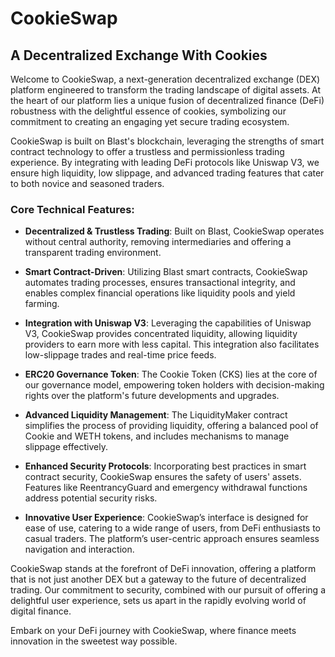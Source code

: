 # CookieSwap

## A Decentralized Exchange With Cookies

Welcome to CookieSwap, a next-generation decentralized exchange (DEX) platform engineered to transform the trading landscape of digital assets. At the heart of our platform lies a unique fusion of decentralized finance (DeFi) robustness with the delightful essence of cookies, symbolizing our commitment to creating an engaging yet secure trading ecosystem.

CookieSwap is built on Blast's blockchain, leveraging the strengths of smart contract technology to offer a trustless and permissionless trading experience. By integrating with leading DeFi protocols like Uniswap V3, we ensure high liquidity, low slippage, and advanced trading features that cater to both novice and seasoned traders.

### Core Technical Features:

- **Decentralized & Trustless Trading**: Built on Blast, CookieSwap operates without central authority, removing intermediaries and offering a transparent trading environment.

- **Smart Contract-Driven**: Utilizing Blast smart contracts, CookieSwap automates trading processes, ensures transactional integrity, and enables complex financial operations like liquidity pools and yield farming.

- **Integration with Uniswap V3**: Leveraging the capabilities of Uniswap V3, CookieSwap provides concentrated liquidity, allowing liquidity providers to earn more with less capital. This integration also facilitates low-slippage trades and real-time price feeds.

- **ERC20 Governance Token**: The Cookie Token (CKS) lies at the core of our governance model, empowering token holders with decision-making rights over the platform's future developments and upgrades.

- **Advanced Liquidity Management**: The LiquidityMaker contract simplifies the process of providing liquidity, offering a balanced pool of Cookie and WETH tokens, and includes mechanisms to manage slippage effectively.

- **Enhanced Security Protocols**: Incorporating best practices in smart contract security, CookieSwap ensures the safety of users' assets. Features like ReentrancyGuard and emergency withdrawal functions address potential security risks.

- **Innovative User Experience**: CookieSwap’s interface is designed for ease of use, catering to a wide range of users, from DeFi enthusiasts to casual traders. The platform’s user-centric approach ensures seamless navigation and interaction.

CookieSwap stands at the forefront of DeFi innovation, offering a platform that is not just another DEX but a gateway to the future of decentralized trading. Our commitment to security, combined with our pursuit of offering a delightful user experience, sets us apart in the rapidly evolving world of digital finance.

Embark on your DeFi journey with CookieSwap, where finance meets innovation in the sweetest way possible.
